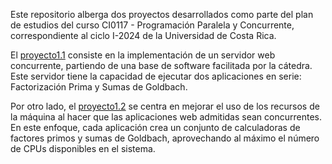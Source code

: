 Este repositorio alberga dos proyectos desarrollados como parte del plan de estudios del curso CI0117 - Programación Paralela y Concurrente, correspondiente al ciclo I-2024 de la Universidad de Costa Rica.

El [proyecto1.1](./Proyecto1.1/README.md) consiste en la implementación de un servidor web concurrente, partiendo de una base de software facilitada por la cátedra. Este servidor tiene la capacidad de ejecutar dos aplicaciones en serie: Factorización Prima y Sumas de Goldbach.

Por otro lado, el [proyecto1.2](./Proyecto1.2/readme.md) se centra en mejorar el uso de los recursos de la máquina al hacer que las aplicaciones web admitidas sean concurrentes. En este enfoque, cada aplicación crea un conjunto de calculadoras de factores primos y sumas de Goldbach, aprovechando al máximo el número de CPUs disponibles en el sistema.
